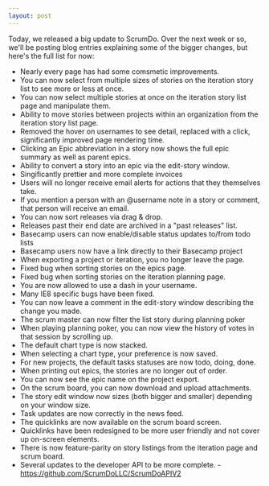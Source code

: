 ```yaml
---
layout: post
---
```


Today, we released a big update to ScrumDo.  Over the next week or so, we'll be posting blog entries explaining some of the bigger changes, but here's the full list for now:

* Nearly every page has had some comsmetic improvements.
* You can now select from multiple sizes of stories on the iteration story list to see more or less at once.
* You can now select multiple stories at once on the iteration story list page and manipulate them.
* Ability to move stories between projects within an organization from the iteration story list page.
* Removed the hover on usernames to see detail, replaced with a click, significantly improved page rendering time.
* Clicking an Epic abbreviation in a story now shows the full epic summary as well as parent epics.
* Ability to convert a story into an epic via the edit-story window.
* Singificantly prettier and more complete invoices
* Users will no longer receive email alerts for actions that they themselves take.
* If you mention a person with an @username note in a story or comment, that person will receive an email.
* You can now sort releases via drag & drop.
* Releases past their end date are archived in a "past releases" list.
* Basecamp users can now enable/disable status updates to/from todo lists
* Basecamp users now have a link directly to their Basecamp project
* When exporting a project or iteration, you no longer leave the page.
* Fixed bug when sorting stories on the epics page.
* Fixed bug when sorting stories on the iteration planning page.
* You are now allowed to use a dash in your username.
* Many IE8 specific bugs have been fixed.
* You can now leave a comment in the edit-story window describing the change you made.
* The scrum master can now filter the list story during planning poker
* When playing planning poker, you can now view the history of votes in that session by scrolling up.
* The default chart type is now stacked.
* When selecting a chart type, your preference is now saved.
* For new projects, the default tasks statuses are now todo, doing, done.
* When printing out epics, the stories are no longer out of order.
* You can now see the epic name on the project export.
* On the scrum board, you can now download and upload attachments.
* The story edit window now sizes (both bigger and smaller) depending on your window size.
* Task updates are now correctly in the news feed.
* The quicklinks are now available on the scrum board screen.
* Quicklinks have been redesigned to be more user friendly and not cover up on-screen elements.
* There is now feature-parity on story listings from the iteration page and scrum board.
* Several updates to the developer API to be more complete. - https://github.com/ScrumDoLLC/ScrumDoAPIV2